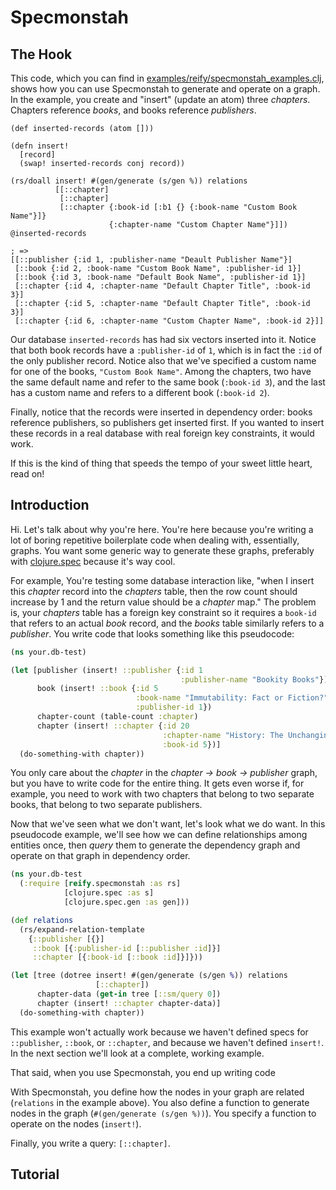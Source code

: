# Specmonstah

## The Hook

This code, which you can find in
[examples/reify/specmonstah_examples.clj](examples/reify/specmonstah_examples.clj),
shows how you can use Specmonstah to generate and operate on a
graph. In the example, you create and "insert" (update an atom) three
_chapters_. Chapters reference _books_, and books reference
_publishers_.

```
(def inserted-records (atom []))

(defn insert!
  [record]
  (swap! inserted-records conj record))

(rs/doall insert! #(gen/generate (s/gen %)) relations
          [[::chapter]
           [::chapter]
           [::chapter {:book-id [:b1 {} {:book-name "Custom Book Name"}]}
                      {:chapter-name "Custom Chapter Name"}]])
@inserted-records
  
; =>
[[::publisher {:id 1, :publisher-name "Deault Publisher Name"}]
 [::book {:id 2, :book-name "Custom Book Name", :publisher-id 1}]
 [::book {:id 3, :book-name "Default Book Name", :publisher-id 1}]
 [::chapter {:id 4, :chapter-name "Default Chapter Title", :book-id 3}]
 [::chapter {:id 5, :chapter-name "Default Chapter Title", :book-id 3}]
 [::chapter {:id 6, :chapter-name "Custom Chapter Name", :book-id 2}]]
```

Our database `inserted-records` has had six vectors inserted into
it. Notice that both book records have a `:publisher-id` of `1`, which
is in fact the `:id` of the only publisher record. Notice also that
we've specified a custom name for one of the books, `"Custom Book
Name"`. Among the chapters, two have the same default name and refer
to the same book (`:book-id 3`), and the last has a custom name and
refers to a different book (`:book-id 2`).

Finally, notice that the records were inserted in dependency order:
books reference publishers, so publishers get inserted first. If you
wanted to insert these records in a real database with real foreign
key constraints, it would work.

If this is the kind of thing that speeds the tempo of your sweet
little heart, read on!

## Introduction

Hi. Let's talk about why you're here. You're here because you're
writing a lot of boring repetitive boilerplate code when dealing with,
essentially, graphs. You want some generic way to generate these
graphs, preferably with [clojure.spec](http://clojure.org/about/spec)
because it's way cool.

For example, You're testing some database interaction like, "when I
insert this _chapter_ record into the _chapters_ table, then the row
count should increase by 1 and the return value should be a _chapter_
map." The problem is, your _chapters_ table has a foreign key
constraint so it requires a `book-id` that refers to an actual _book_
record, and the _books_ table similarly refers to a _publisher_. You
write code that looks something like this pseudocode:

```clojure
(ns your.db-test)

(let [publisher (insert! ::publisher {:id 1
                                      :publisher-name "Bookity Books"})
      book (insert! ::book {:id 5
                            :book-name "Immutability: Fact or Fiction?"
                            :publisher-id 1})
      chapter-count (table-count :chapter)
      chapter (insert! ::chapter {:id 20
                                  :chapter-name "History: The Unchanging Past"
                                  :book-id 5})]
  (do-something-with chapter))
```

You only care about the _chapter_ in the _chapter -> book ->
publisher_ graph, but you have to write code for the entire thing. It
gets even worse if, for example, you need to work with two chapters
that belong to two separate books, that belong to two separate
publishers.

Now that we've seen what we don't want, let's look what we do want. In
this pseudocode example, we'll see how we can define relationships
among entities once, then _query_ them to generate the dependency
graph and operate on that graph in dependency order.

```clojure
(ns your.db-test
  (:require [reify.specmonstah :as rs]
            [clojure.spec :as s]
            [clojure.spec.gen :as gen]))

(def relations
  (rs/expand-relation-template
    {::publisher [{}]
     ::book [{:publisher-id [::publisher :id]}]
     ::chapter [{:book-id [::book :id]}]}))

(let [tree (dotree insert! #(gen/generate (s/gen %)) relations
                   [::chapter])
      chapter-data (get-in tree [::sm/query 0])
      chapter (insert! ::chapter chapter-data)]
  (do-something-with chapter))
```

This example won't actually work because we haven't defined specs for
`::publisher`, `::book`, or `::chapter`, and because we haven't
defined `insert!`. In the next section we'll look at a complete,
working example.

That said, when you use Specmonstah, you end up writing code 

With Specmonstah, you define how the nodes in your graph are related
(`relations` in the example above). You also define a function to
generate nodes in the graph (`#(gen/generate (s/gen %))`). You
specify a function to operate on the nodes (`insert!`).

Finally, you write a query: `[::chapter]`.

## Tutorial
